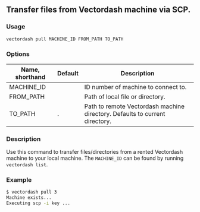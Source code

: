 ## Transfer files from Vectordash machine via SCP.

### Usage
```bash
vectordash pull MACHINE_ID FROM_PATH TO_PATH
```

### Options
| Name, shorthand | Default | Description |
| --------------- | ------- | ----------- |
| MACHINE_ID |      | ID number of machine to connect to. |
| FROM_PATH |      | Path of local file or directory. |
| TO_PATH | . | Path to remote Vectordash machine directory. Defaults to current directory. |

### Description
Use this command to transfer files/directories from a rented Vectordash machine to your local machine. The `MACHINE_ID` can be found by running `vectordash list`. 


### Example
```bash
$ vectordash pull 3 
Machine exists...
Executing scp -i key ...
```
